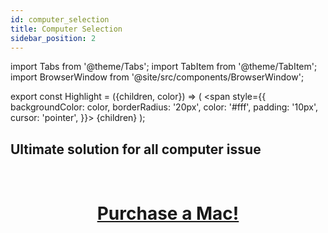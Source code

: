 ```yaml
---
id: computer_selection
title: Computer Selection
sidebar_position: 2
---
```


import Tabs from '@theme/Tabs';
import TabItem from '@theme/TabItem';
import BrowserWindow from '@site/src/components/BrowserWindow';

export const Highlight = ({children, color}) => (
  <span
    style={{
      backgroundColor: color,
      borderRadius: '20px',
      color: '#fff',
      padding: '10px',
      cursor: 'pointer',
    }}>
    {children}
  </span>
);



## Ultimate solution for all computer issue

<br />
<h1 align="center">
<a href="https://www.apple.com/shop/buy-mac/macbook-air">
<Highlight color="#dd1533"> Purchase a Mac! </Highlight>
</a>
</h1>
